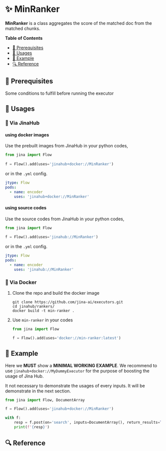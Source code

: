 # ✨ MinRanker

**MinRanker** is a class aggregates the score of the matched doc from the matched chunks.

<!-- START doctoc generated TOC please keep comment here to allow auto update -->
<!-- DON'T EDIT THIS SECTION, INSTEAD RE-RUN doctoc TO UPDATE -->
**Table of Contents**

- [🌱 Prerequisites](#-prerequisites)
- [🚀 Usages](#-usages)
- [🎉️ Example](#%EF%B8%8F-example)
- [🔍️ Reference](#%EF%B8%8F-reference)

<!-- END doctoc generated TOC please keep comment here to allow auto update -->

## 🌱 Prerequisites

Some conditions to fulfill before running the executor

## 🚀 Usages

### 🚚 Via JinaHub

#### using docker images
Use the prebuilt images from JinaHub in your python codes, 

```python
from jina import Flow
	
f = Flow().add(uses='jinahub+docker://MinRanker')
```

or in the `.yml` config.
	
```yaml
jtype: Flow
pods:
  - name: encoder
    uses: 'jinahub+docker://MinRanker'
```

#### using source codes
Use the source codes from JinaHub in your python codes,

```python
from jina import Flow
	
f = Flow().add(uses='jinahub://MinRanker')
```

or in the `.yml` config.

```yaml
jtype: Flow
pods:
  - name: encoder
    uses: 'jinahub://MinRanker'
```


### 🐳 Via Docker

1. Clone the repo and build the docker image

	```shell
	git clone https://github.com/jina-ai/executors.git
	cd jinahub/rankers/
	docker build -t min-ranker .
	```

1. Use `min-ranker` in your codes

	```python
	from jina import Flow
	
	f = Flow().add(uses='docker://min-ranker:latest')
	```
	

## 🎉️ Example 

Here we **MUST** show a **MINIMAL WORKING EXAMPLE**. We recommend to use `jinahub+docker://MyDummyExecutor` for the purpose of boosting the usage of Jina Hub. 

It not necessary to demonstrate the usages of every inputs. It will be demonstrate in the next section.

```python
from jina import Flow, DocumentArray

f = Flow().add(uses='jinahub+docker://MinRanker')

with f:
    resp = f.post(on='search', inputs=DocumentArray(), return_results=True)
    print(f'{resp}')
```


## 🔍️ Reference

